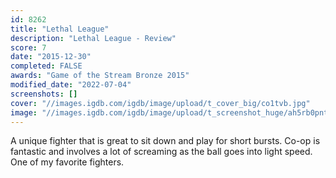 ```yaml
---
id: 8262
title: "Lethal League"
description: "Lethal League - Review"
score: 7
date: "2015-12-30"
completed: FALSE
awards: "Game of the Stream Bronze 2015"
modified_date: "2022-07-04"
screenshots: []
cover: "//images.igdb.com/igdb/image/upload/t_cover_big/co1tvb.jpg"
image: "//images.igdb.com/igdb/image/upload/t_screenshot_huge/ah5rb0pntlhiutj5hdyp.jpg"
---
```

A unique fighter that is great to sit down and play for short bursts. Co-op is fantastic and involves a lot of screaming as the ball goes into light speed. One of my favorite fighters.